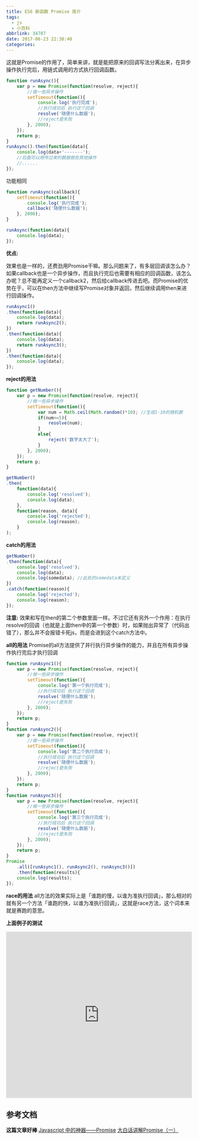 ```yaml
---
title: ES6 新函数 Promise 简介
tags:
  - js
  - 小百科
abbrlink: 34787
date: 2017-06-23 22:38:40
categories:
---
```



这就是Promise的作用了，简单来讲，就是能把原来的回调写法分离出来，在异步操作执行完后，用链式调用的方式执行回调函数。

```js
function runAsync(){
    var p = new Promise(function(resolve, reject){
        //做一些异步操作
        setTimeout(function(){
            console.log('执行完成');
            //执行成功后 执行这个回调
            resolve('随便什么数据');
            //reject是失败
        }, 2000);
    });
    return p;            
}
runAsync().then(function(data){
    console.log(data+'-------');
    //后面可以用传过来的数据做些其他操作
    //......
});
```

功能相同

```js
function runAsync(callback){
    setTimeout(function(){
        console.log('执行完成');
        callback('随便什么数据');
    }, 2000);
}

runAsync(function(data){
    console.log(data);
});
```

**优点:**

效果也是一样的，还费劲用Promise干嘛。那么问题来了，有多层回调该怎么办？如果callback也是一个异步操作，而且执行完后也需要有相应的回调函数，该怎么办呢？总不能再定义一个callback2，然后给callback传进去吧。而Promise的优势在于，可以在then方法中继续写Promise对象并返回，然后继续调用then来进行回调操作。

<!--more-->

```js
runAsync1()
.then(function(data){
    console.log(data);
    return runAsync2();
})
.then(function(data){
    console.log(data);
    return runAsync3();
})
.then(function(data){
    console.log(data);
});
```

**reject的用法**


```js
function getNumber(){
    var p = new Promise(function(resolve, reject){
        //做一些异步操作
        setTimeout(function(){
            var num = Math.ceil(Math.random()*10); //生成1-10的随机数
            if(num<=5){
                resolve(num);
            }
            else{
                reject('数字太大了');
            }
        }, 2000);
    });
    return p;            
}

getNumber()
.then(
    function(data){
        console.log('resolved');
        console.log(data);
    },
    function(reason, data){
        console.log('rejected');
        console.log(reason);
    }
);
```
**catch的用法**
```js
getNumber()
.then(function(data){
    console.log('resolved');
    console.log(data);
    console.log(somedata); //此处的somedata未定义
})
.catch(function(reason){
    console.log('rejected');
    console.log(reason);
});
```
**注意:**
效果和写在then的第二个参数里面一样。不过它还有另外一个作用：在执行resolve的回调（也就是上面then中的第一个参数）时，如果抛出异常了（代码出错了），那么并不会报错卡死js，而是会进到这个catch方法中。


**all的用法**
Promise的all方法提供了并行执行异步操作的能力，并且在所有异步操作执行完后才执行回调
```js
function runAsync1(){
    var p = new Promise(function(resolve, reject){
        //做一些异步操作
        setTimeout(function(){
            console.log('第一个执行完成');
            //执行成功后 执行这个回调
            resolve('随便什么数据');
            //reject是失败
        }, 2000);
    });
    return p;            
}
function runAsync2(){
    var p = new Promise(function(resolve, reject){
        //做一些异步操作
        setTimeout(function(){
            console.log('第二个执行完成');
            //执行成功后 执行这个回调
            resolve('随便什么数据');
            //reject是失败
        }, 2000);
    });
    return p;            
}
function runAsync3(){
    var p = new Promise(function(resolve, reject){
        //做一些异步操作
        setTimeout(function(){
            console.log('第三个执行完成');
            //执行成功后 执行这个回调
            resolve('随便什么数据');
            //reject是失败
        }, 2000);
    });
    return p;            
}
Promise
    .all([runAsync1(), runAsync2(), runAsync3()])
    .then(function(results){
    console.log(results);
});
```

**race的用法**
all方法的效果实际上是「谁跑的慢，以谁为准执行回调」，那么相对的就有另一个方法「谁跑的快，以谁为准执行回调」，这就是race方法，这个词本来就是赛跑的意思。

**上面例子的测试**

<iframe width="100%" height="450" src="https://code.hcharts.cn/test123/MI4nkz/share/result,js" allowfullscreen="allowfullscreen" frameborder="0"></iframe>

## 参考文档
**这篇文章好棒**
[Javascript 中的神器——Promise](http://www.jianshu.com/p/063f7e490e9a)
[大白话讲解Promise（一）](http://www.cnblogs.com/lvdabao/p/es6-promise-1.html)
